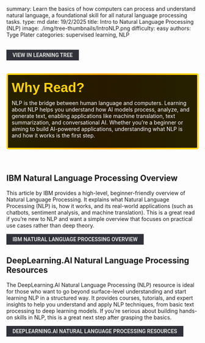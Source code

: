 summary: Learn the basics of how computers can process and understand natural language, a foundational skill for all natural language processing tasks.
type: md
date: 19/2/2025
title: Intro to Natural Language Processing (NLP)
image: ./img/tree-thumbnails/IntroNLP.png
difficulty: easy
authors: Tyge Plater
categories: supervised learning, NLP

<br>
<a href='/learning-tree?node=32' style='
    background-color: #31313a;
    color: gainsboro;
    padding: 6px 16px;
    border: none
    border-radius: 4px;
    text-transform: uppercase;
    font-family: "Roboto", sans-serif;
    font-size: 1em;
    font-weight: bold;
    cursor: pointer;
    text-decoration: none;
    display: inline-block;'
>
  View in Learning Tree
</a>

<br>
<br>
<br>

<div style='
  position: relative;
  padding: 10px; 
  border-radius: 5px;
  background-color: rgba(0, 0, 0, 0.85); 
  border: 4px solid transparent;
  background-image: linear-gradient(90deg, rgba(0, 0, 0, 0.85), rgba(0, 0, 0, 0.85)), linear-gradient(90deg, gold, orange, gold);
  background-origin: border-box;
  background-clip: padding-box, border-box;
'>

<svg width='200' height='50' style='display: block; margin-bottom: 5px;'>
  <text x='0' y='35' font-size='35' font-family='Arial' font-weight='bold' fill='gold'>
    Why Read?
    <animate attributeName='fill' values='gold; orange; gold' dur='3s' repeatCount='indefinite' />
  </text>
</svg>

<p style='color: white; margin-top: 2px;'>NLP is the bridge between human language and computers. Learning about NLP helps you understand how AI models process, analyze, and generate text, enabling applications like machine translation, text summarization, and conversational AI. Whether you’re a beginner or aiming to build AI-powered applications, understanding what NLP is and how it works is the first step.
</p>
</div>

<br/>
<br/>

## **IBM Natural Language Processing Overview**
This article by IBM provides a high-level, beginner-friendly overview of Natural Language Processing. It explains what Natural Language Processing (NLP) is, how it works, and its real-world applications (such as chatbots, sentiment analysis, and machine translation). This is a great read if you’re new to NLP and want a simple overview that focuses on practical use cases rather than deep theory.
<br/>

<a href='https://www.ibm.com/think/topics/natural-language-processing' style='
    background-color: #31313a;
    color: gainsboro;
    padding: 6px 16px;
    border: none
    border-radius: 4px;
    text-transform: uppercase;
    font-family: "Roboto", sans-serif;
    font-size: 1em;
    font-weight: bold;
    cursor: pointer;
    text-decoration: none;
    display: inline-block;'
/> IBM Natural Language Processing Overview
<br>
</a>

## **DeepLearning.AI Natural Language Processing Resources**
The DeepLearning.AI Natural Language Processing (NLP) resource is ideal for those who want to go beyond surface-level understanding and start learning NLP in a structured way. It provides courses, tutorials, and expert insights to help you understand and apply NLP techniques, from basic text processing to deep learning models. If you’re serious about building hands-on skills in NLP, this is a great next step after grasping the basics.
<br/>

<a href='https://www.deeplearning.ai/resources/natural-language-processing/' style='
    background-color: #31313a;
    color: gainsboro;
    padding: 6px 16px;
    border: none
    border-radius: 4px;
    text-transform: uppercase;
    font-family: "Roboto", sans-serif;
    font-size: 1em;
    font-weight: bold;
    cursor: pointer;
    text-decoration: none;
    display: inline-block;'
/> DeepLearning.AI Natural Language Processing Resources
<br>
</a>


